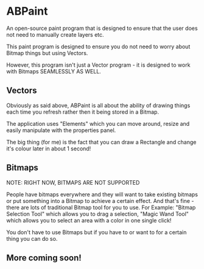 # ABPaint
An open-source paint program that is designed to ensure that the user does not need to manually create layers etc.

This paint program is designed to ensure you do not need to worry about Bitmap things but using Vectors.

However, this program isn't just a Vector program - it is designed to work with Bitmaps SEAMLESSLY AS WELL.

## Vectors

Obviously as said above, ABPaint is all about the ability of drawing things each time you refresh rather then it being stored in a Bitmap.

The application uses "Elements" which you can move around, resize and easily manipulate with the properties panel.

The big thing (for me) is the fact that you can draw a Rectangle and change it's colour later in about 1 second!

## Bitmaps

NOTE: RIGHT NOW, BITMAPS ARE NOT SUPPORTED

People have bitmaps everywhere and they will want to take existing bitmaps or put something into a Bitmap to achieve a certain effect. And that's fine - there are lots of traditional Bitmap tool for you to use. For Example: "Bitmap Selection Tool" which allows you to drag a selection, "Magic Wand Tool" which allows you to select an area with a color in one single click!

You don't have to use Bitmaps but if you have to or want to for a certain thing you can do so.

## More coming soon!

